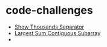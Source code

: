 # code-challenges
- [Show Thousands Separator](thousands-separator/solution.py)
- [Largest Sum Contiguous Subarray](largest-sum-contiguous-subarray/solution.py)
- 